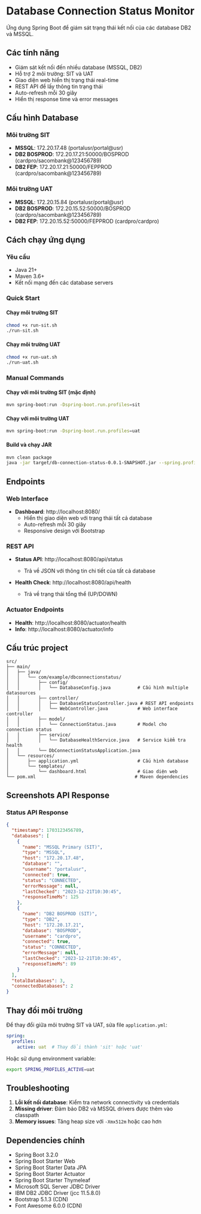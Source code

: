 # Database Connection Status Monitor

Ứng dụng Spring Boot để giám sát trạng thái kết nối của các database DB2 và MSSQL.

## Các tính năng

- Giám sát kết nối đến nhiều database (MSSQL, DB2)
- Hỗ trợ 2 môi trường: SIT và UAT
- Giao diện web hiển thị trạng thái real-time
- REST API để lấy thông tin trạng thái
- Auto-refresh mỗi 30 giây
- Hiển thị response time và error messages

## Cấu hình Database

### Môi trường SIT
- **MSSQL**: 172.20.17.48 (portalusr/portal@usr)
- **DB2 BOSPROD**: 172.20.17.21:50000/BOSPROD (cardpro/sacombank@123456789)
- **DB2 FEP**: 172.20.17.21:50000/FEPPROD (cardpro/sacombank@123456789)

### Môi trường UAT
- **MSSQL**: 172.20.15.84 (portalusr/portal@usr)
- **DB2 BOSPROD**: 172.20.15.52:50000/BOSPROD (cardpro/sacombank@123456789)
- **DB2 FEP**: 172.20.15.52:50000/FEPPROD (cardpro/cardpro)

## Cách chạy ứng dụng

### Yêu cầu
- Java 21+
- Maven 3.6+
- Kết nối mạng đến các database servers

### Quick Start

#### Chạy môi trường SIT
```bash
chmod +x run-sit.sh
./run-sit.sh
```

#### Chạy môi trường UAT  
```bash
chmod +x run-uat.sh
./run-uat.sh
```

### Manual Commands

#### Chạy với môi trường SIT (mặc định)
```bash
mvn spring-boot:run -Dspring-boot.run.profiles=sit
```

#### Chạy với môi trường UAT
```bash
mvn spring-boot:run -Dspring-boot.run.profiles=uat
```

#### Build và chạy JAR
```bash
mvn clean package
java -jar target/db-connection-status-0.0.1-SNAPSHOT.jar --spring.profiles.active=sit
```

## Endpoints

### Web Interface
- **Dashboard**: http://localhost:8080/
  - Hiển thị giao diện web với trạng thái tất cả database
  - Auto-refresh mỗi 30 giây
  - Responsive design với Bootstrap

### REST API
- **Status API**: http://localhost:8080/api/status
  - Trả về JSON với thông tin chi tiết của tất cả database
  
- **Health Check**: http://localhost:8080/api/health
  - Trả về trạng thái tổng thể (UP/DOWN)

### Actuator Endpoints
- **Health**: http://localhost:8080/actuator/health
- **Info**: http://localhost:8080/actuator/info

## Cấu trúc project

```
src/
├── main/
│   ├── java/
│   │   └── com/example/dbconnectionstatus/
│   │       ├── config/
│   │       │   └── DatabaseConfig.java          # Cấu hình multiple datasources
│   │       ├── controller/
│   │       │   ├── DatabaseStatusController.java # REST API endpoints
│   │       │   └── WebController.java           # Web interface controller
│   │       ├── model/
│   │       │   └── ConnectionStatus.java        # Model cho connection status
│   │       ├── service/
│   │       │   └── DatabaseHealthService.java   # Service kiểm tra health
│   │       └── DbConnectionStatusApplication.java
│   └── resources/
│       ├── application.yml                      # Cấu hình database
│       └── templates/
│           └── dashboard.html                   # Giao diện web
└── pom.xml                                     # Maven dependencies
```

## Screenshots API Response

### Status API Response
```json
{
  "timestamp": 1703123456789,
  "databases": [
    {
      "name": "MSSQL Primary (SIT)",
      "type": "MSSQL",
      "host": "172.20.17.48",
      "database": "",
      "username": "portalusr",
      "connected": true,
      "status": "CONNECTED",
      "errorMessage": null,
      "lastChecked": "2023-12-21T10:30:45",
      "responseTimeMs": 125
    },
    {
      "name": "DB2 BOSPROD (SIT)",
      "type": "DB2",
      "host": "172.20.17.21",
      "database": "BOSPROD",
      "username": "cardpro",
      "connected": true,
      "status": "CONNECTED",
      "errorMessage": null,
      "lastChecked": "2023-12-21T10:30:45",
      "responseTimeMs": 89
    }
  ],
  "totalDatabases": 3,
  "connectedDatabases": 2
}
```

## Thay đổi môi trường

Để thay đổi giữa môi trường SIT và UAT, sửa file `application.yml`:

```yaml
spring:
  profiles:
    active: uat  # Thay đổi thành 'sit' hoặc 'uat'
```

Hoặc sử dụng environment variable:
```bash
export SPRING_PROFILES_ACTIVE=uat
```

## Troubleshooting

1. **Lỗi kết nối database**: Kiểm tra network connectivity và credentials
2. **Missing driver**: Đảm bảo DB2 và MSSQL drivers được thêm vào classpath
3. **Memory issues**: Tăng heap size với `-Xmx512m` hoặc cao hơn

## Dependencies chính

- Spring Boot 3.2.0
- Spring Boot Starter Web
- Spring Boot Starter Data JPA
- Spring Boot Starter Actuator
- Spring Boot Starter Thymeleaf
- Microsoft SQL Server JDBC Driver
- IBM DB2 JDBC Driver (jcc 11.5.8.0)
- Bootstrap 5.1.3 (CDN)
- Font Awesome 6.0.0 (CDN)